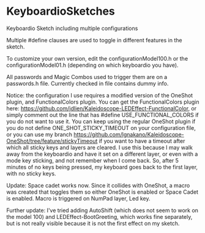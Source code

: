 # KeyboardioSketches
Keyboardio Sketch including multiple configurations

Multiple #define clauses are used to toggle in different features in the sketch.

To customize your own version, edit the configurationModel100.h or the configurationModel01.h (depending on which keyboardio you have).

All passwords and Magic Combos used to trigger them are on a passwords.h file. Currently checked in file contains dummy info.

Notice: the configuration I use requires a modified version of the OneShot plugin, and FunctionalColors plugin.
You can get the FunctionalColors plugin here: https://github.com/jdlien/Kaleidoscope-LEDEffect-FunctionalColor, or simply comment out the line that has #define USE_FUNCTIONAL_COLORS if you do not want to use it.
You can keep using the regular OneShot plugin if you do not define ONE_SHOT_STICKY_TIMEOUT on your configuration file, or you can use my branch https://github.com/lgnakano/Kaleidoscope-OneShot/tree/feature/stickyTimeout if you want to have a timeout after which all sticky keys and layers are cleared. I use this because I may walk away from the keyboardio and have it set on a different layer, or even with a mode key sticking, and not remember when I come back. So, after 5 minutes of no keys being pressed, my keyboard goes back to the first layer, with no sticky keys.

Update: Space cadet works now. Since it collides with OneShot, a macro was created that toggles them so either OneShot is enabled or Space Cadet is enabled. Macro is triggered on NumPad layer, Led key.

Further update: I've tried adding AutoShift (which does not seem to work on the model 100) and LEDEffect-BootGreeting, which works fine separately, but is not really visible because it is not the first effect on my sketch.
